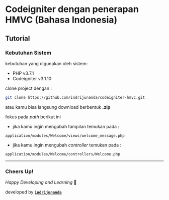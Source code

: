 # Codeigniter dengan penerapan HMVC (Bahasa Indonesia)

## Tutorial

### Kebutuhan Sistem

kebutuhan yang digunakan oleh sistem: 

- PHP v3.7.1
- Codeigniter v3.1.10



clone project dengan :

```sh
git clone https://github.com/indrijunanda/codeigniter-hmvc.git
```

atau kamu bisa langsung download berbentuk **.zip**

fokus pada *path* berikut ini 

- jika kamu ingin mengubah tampilan temukan pada : 

```
application/modules/Welcome/views/welcome_message.php
```

- jika kamu ingin mengubah *controller* temukan pada :

```
application/modules/Welcome/controllers/Welcome.php
```


-------------------

### Cheers Up!

*Happy Developing and Learning* 💪



developed by **[`indrijunanda`](https://indrijunanda.gitlab.io/)**